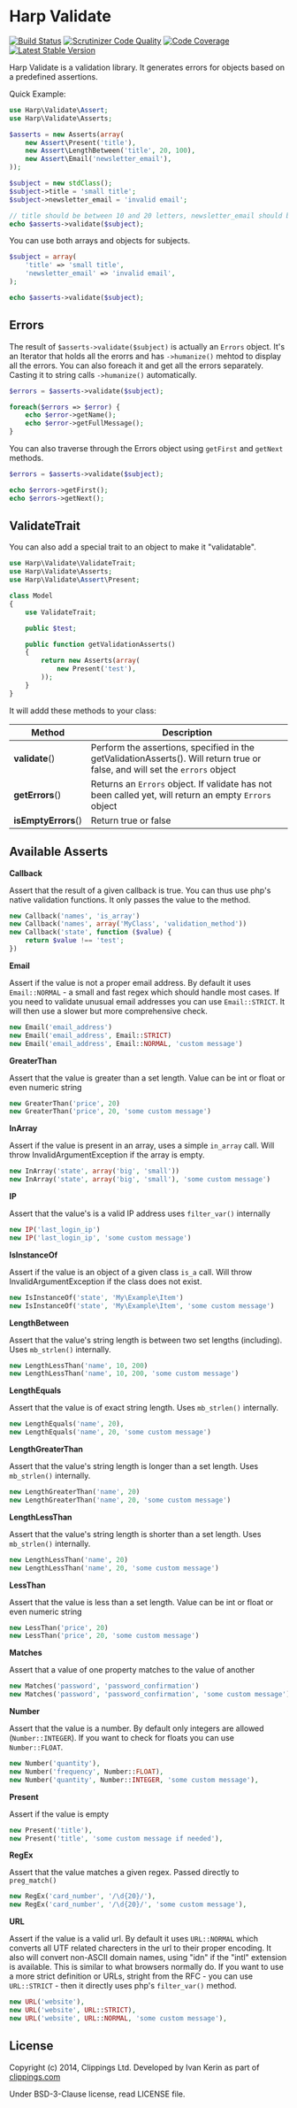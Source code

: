 Harp Validate
=============

[![Build Status](https://travis-ci.org/harp-orm/validate.svg?branch=master)](https://travis-ci.org/harp-orm/validate)
[![Scrutinizer Code Quality](https://scrutinizer-ci.com/g/harp-orm/validate/badges/quality-score.png?s=6e7541ce4d093a04ab800e34ac8c3135f7310ee2)](https://scrutinizer-ci.com/g/harp-orm/validate/)
[![Code Coverage](https://scrutinizer-ci.com/g/harp-orm/validate/badges/coverage.png?s=bbf3d9afdb04d93f2492a0b83ded665c9362ea7b)](https://scrutinizer-ci.com/g/harp-orm/validate/)
[![Latest Stable Version](https://poser.pugx.org/harp-orm/validate/v/stable.svg)](https://packagist.org/packages/harp-orm/validate)

Harp Validate is a validation library. It generates errors for objects based on a predefined assertions.

Quick Example:

```php
use Harp\Validate\Assert;
use Harp\Validate\Asserts;

$asserts = new Asserts(array(
    new Assert\Present('title'),
    new Assert\LengthBetween('title', 20, 100),
    new Assert\Email('newsletter_email'),
));

$subject = new stdClass();
$subject->title = 'small title';
$subject->newsletter_email = 'invalid email';

// title should be between 10 and 20 letters, newsletter_email should be a valid email
echo $asserts->validate($subject);
```

You can use both arrays and objects for subjects.

```php
$subject = array(
    'title' => 'small title',
    'newsletter_email' => 'invalid email',
);

echo $asserts->validate($subject);
```

Errors
------

The result of ``$asserts->validate($subject)`` is actually an ``Errors`` object. It's an Iterator that holds all the erorrs and has ``->humanize()`` mehtod to display all the errors.
You can also foreach it and get all the errors separately. Casting it to string calls ``->humanize()`` automatically.

```php
$errors = $asserts->validate($subject);

foreach($errors => $error) {
    echo $error->getName();
    echo $error->getFullMessage();
}
```

You can also traverse through the Errors object using ``getFirst`` and ``getNext`` methods.

```php
$errors = $asserts->validate($subject);

echo $errors->getFirst();
echo $errors->getNext();
```

ValidateTrait
-------------

You can also add a special trait to an object to make it "validatable".

```php
use Harp\Validate\ValidateTrait;
use Harp\Validate\Asserts;
use Harp\Validate\Assert\Present;

class Model
{
    use ValidateTrait;

    public $test;

    public function getValidationAsserts()
    {
        return new Asserts(array(
            new Present('test'),
        ));
    }
}
```

It will addd these methods to your class:

Method                                    | Description
------------------------------------------|--------------------------------------------------
__validate__()                            | Perform the assertions, specified in the getValidationAsserts(). Will return true or false, and will set the ``errors`` object
__getErrors__()                           | Returns an ``Errors`` object. If validate has not been called yet, will return an empty ``Errors`` object
__isEmptyErrors__()                       | Return true or false


Available Asserts
-----------------

__Callback__

Assert that the result of a given callback is true. You can thus use php's native validation functions. It only passes the value to the method.

```php
new Callback('names', 'is_array')
new Callback('names', array('MyClass', 'validation_method'))
new Callback('state', function ($value) {
    return $value !== 'test';
})
```

__Email__

Assert if the value is not a proper email address. By default it uses ``Email::NORMAL`` - a small and fast regex which should handle most cases.
If you need to validate unusual email addresses you can use ``Email::STRICT``. It will then use a slower but more comprehensive check.

```php
new Email('email_address')
new Email('email_address', Email::STRICT)
new Email('email_address', Email::NORMAL, 'custom message')
```

__GreaterThan__

Assert that the value is greater than a set length. Value can be int or float or even numeric string

```php
new GreaterThan('price', 20)
new GreaterThan('price', 20, 'some custom message')
```

__InArray__

Assert if the value is present in an array, uses a simple ``in_array`` call. Will throw InvalidArgumentException if the array is empty.

```php
new InArray('state', array('big', 'small'))
new InArray('state', array('big', 'small'), 'some custom message')
```

__IP__

Assert that the value's is a valid IP address uses ``filter_var()`` internally

```php
new IP('last_login_ip')
new IP('last_login_ip', 'some custom message')
```

__IsInstanceOf__

Assert if the value is an object of a given class ``is_a`` call. Will throw InvalidArgumentException if the class does not exist.

```php
new IsInstanceOf('state', 'My\Example\Item')
new IsInstanceOf('state', 'My\Example\Item', 'some custom message')
```

__LengthBetween__

Assert that the value's string length is between two set lengths (including). Uses ``mb_strlen()`` internally.

```php
new LengthLessThan('name', 10, 200)
new LengthLessThan('name', 10, 200, 'some custom message')
```

__LengthEquals__

Assert that the value is of exact string length. Uses ``mb_strlen()`` internally.

```php
new LengthEquals('name', 20),
new LengthEquals('name', 20, 'some custom message')
```

__LengthGreaterThan__

Assert that the value's string length is longer than a set length. Uses ``mb_strlen()`` internally.

```php
new LengthGreaterThan('name', 20)
new LengthGreaterThan('name', 20, 'some custom message')
```

__LengthLessThan__

Assert that the value's string length is shorter than a set length. Uses ``mb_strlen()`` internally.

```php
new LengthLessThan('name', 20)
new LengthLessThan('name', 20, 'some custom message')
```

__LessThan__

Assert that the value is less than a set length. Value can be int or float or even numeric string

```php
new LessThan('price', 20)
new LessThan('price', 20, 'some custom message')
```

__Matches__

Assert that a value of one property matches to the value of another

```php
new Matches('password', 'password_confirmation')
new Matches('password', 'password_confirmation', 'some custom message')
```

__Number__

Assert that the value is a number. By default only integers are allowed (``Number::INTEGER``). If you want to check for floats you can use ``Number::FLOAT``.

```php
new Number('quantity'),
new Number('frequency', Number::FLOAT),
new Number('quantity', Number::INTEGER, 'some custom message'),
```

__Present__

Assert if the value is empty

```php
new Present('title'),
new Present('title', 'some custom message if needed'),
```

__RegEx__

Assert that the value matches a given regex. Passed directly to ``preg_match()``

```php
new RegEx('card_number', '/\d{20}/'),
new RegEx('card_number', '/\d{20}/', 'some custom message'),
```

__URL__

Assert if the value is a valid url. By default it uses ``URL::NORMAL`` which converts all UTF related charecters in the url to their proper encoding. It also will convert non-ASCII domain names, using "idn" if the "intl" extension is available. This is similar to what browsers normally do.
If you want to use a more strict definition or URLs, stright from the RFC - you can use ``URL::STRICT`` - then it directly uses php's ``filter_var()`` method.

```php
new URL('website'),
new URL('website', URL::STRICT),
new URL('website', URL::NORMAL, 'some custom message'),
```

## License

Copyright (c) 2014, Clippings Ltd. Developed by Ivan Kerin as part of [clippings.com](http://clippings.com)

Under BSD-3-Clause license, read LICENSE file.
